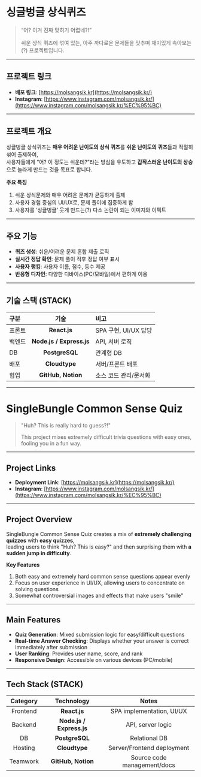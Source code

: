 # 싱글벙글 상식퀴즈

> “어? 이거 진짜 맞히기 어렵네?!”
>
> 쉬운 상식 퀴즈에 섞여 있는, 아주 까다로운 문제들을 맞추며
> 재미있게 속아보는(?) 프로젝트입니다.

---

## 프로젝트 링크

-   **배포 링크**: [https://molsangsik.kr](https://molsangsik.kr/)
-   **Instagram**: [https://www.instagram.com/molsangsik.kr/](https://www.instagram.com/molsangsik.kr/%EC%95%BC)

---

## 프로젝트 개요

싱글벙글 상식퀴즈는 **매우 어려운 난이도의 상식 퀴즈**를 **쉬운 난이도의 퀴즈**들과 적절히 섞어 출제하여,  
사용자들에게 “어? 이 정도는 쉬운데?”라는 방심을 유도하고 **갑작스러운 난이도의 상승**으로 놀라게 만드는 것을 목표로 합니다.

**주요 특징**

1. 쉬운 상식문제와 매우 어려운 문제가 균등하게 출제
2. 사용자 경험 중심의 UI/UX로, 문제 풀이에 집중하게 함
3. 사용자를 ‘싱글벙글’ 웃게 만드는(?) 다소 논란이 되는 이미지와 이펙트

---

## 주요 기능

-   **퀴즈 생성**: 쉬운/어려운 문제 혼합 제출 로직
-   **실시간 정답 확인**: 문제 풀이 직후 정답 여부 표시
-   **사용자 랭킹**: 사용자 이름, 점수, 등수 제공
-   **반응형 디자인**: 다양한 디바이스(PC/모바일)에서 편하게 이용

---

## 기술 스택 (STACK)

| 구분   |           기술           | 비고                  |
| :----- | :----------------------: | :-------------------- |
| 프론트 |       **React.js**       | SPA 구현, UI/UX 담당  |
| 백엔드 | **Node.js / Express.js** | API, 서버 로직        |
| DB     |      **PostgreSQL**      | 관계형 DB             |
| 배포   |      **Cloudtype**       | 서버/프론트 배포      |
| 협업   |    **GitHub, Notion**    | 소스 코드 관리/문서화 |

---

# SingleBungle Common Sense Quiz

> "Huh? This is really hard to guess?!"
>
> This project mixes extremely difficult trivia questions with easy ones,
> fooling you in a fun way.

---

## Project Links

-   **Deployment Link**: [https://molsangsik.kr](https://molsangsik.kr/)
-   **Instagram**: [https://www.instagram.com/molsangsik.kr/](https://www.instagram.com/molsangsik.kr/%EC%95%BC)

---

## Project Overview

SingleBungle Common Sense Quiz creates a mix of **extremely challenging quizzes** with **easy quizzes**,  
leading users to think "Huh? This is easy?" and then surprising them with **a sudden jump in difficulty**.

**Key Features**

1. Both easy and extremely hard common sense questions appear evenly
2. Focus on user experience in UI/UX, allowing users to concentrate on solving questions
3. Somewhat controversial images and effects that make users "smile"

---

## Main Features

-   **Quiz Generation**: Mixed submission logic for easy/difficult questions
-   **Real-time Answer Checking**: Displays whether your answer is correct immediately after submission
-   **User Ranking**: Provides user name, score, and rank
-   **Responsive Design**: Accessible on various devices (PC/mobile)

---

## Tech Stack (STACK)

| Category |        Technology        |            Notes            |
| :------: | :----------------------: | :-------------------------: |
| Frontend |       **React.js**       |  SPA implementation, UI/UX  |
| Backend  | **Node.js / Express.js** |      API, server logic      |
|    DB    |      **PostgreSQL**      |        Relational DB        |
| Hosting  |      **Cloudtype**       | Server/Frontend deployment  |
| Teamwork |    **GitHub, Notion**    | Source code management/docs |
